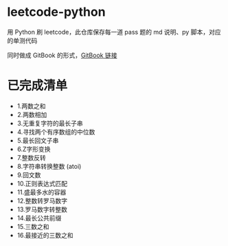 # leetcode-python

用 Python 刷 leetcode，此仓库保存每一道 pass 题的 md 说明、py 脚本，对应的单测代码

同时做成 GitBook 的形式，[GitBook 链接](https://leetcode-6.gitbook.io/leetcode/)

# 已完成清单

* 1.两数之和
* 2.两数相加
* 3.无重复字符的最长子串
* 4.寻找两个有序数组的中位数
* 5.最长回文子串
* 6.Z字形变换
* 7.整数反转
* 8.字符串转换整数 (atoi)
* 9.回文数
* 10.正则表达式匹配
* 11.盛最多水的容器
* 12.整数转罗马数字
* 13.罗马数字转整数
* 14.最长公共前缀
* 15.三数之和
* 16.最接近的三数之和